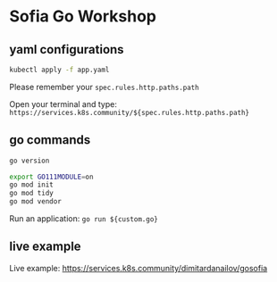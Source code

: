 # Sofia Go Workshop

## yaml configurations

```bash
kubectl apply -f app.yaml
```

Please remember your `spec.rules.http.paths.path`

Open your terminal and type: `https://services.k8s.community/${spec.rules.http.paths.path}`

## go commands

```bash
go version

export GO111MODULE=on
go mod init
go mod tidy
go mod vendor
```

Run an application: `go run ${custom.go}`

## live example

Live example: https://services.k8s.community/dimitardanailov/gosofia